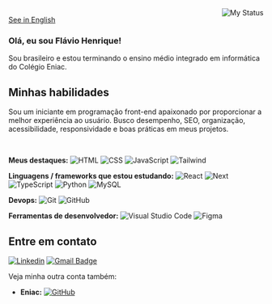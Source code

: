 <img align='right' src="https://github-readme-stats.vercel.app/api?username=flavioow&show_icons=true&title_color=7F5539&text_color=A68A64&icon_color=783c00&bg_color=EDE0D4&cache_seconds=2300" alt="My Status">

<a href="https://github.com/flavioow/flavioow" title="Change Language">See in English</a>

### Olá, eu sou Flávio Henrique!
<p>Sou brasileiro e estou terminando o ensino médio integrado em informática do Colégio Eniac.</p>

## Minhas habilidades
<p>Sou um iniciante em programação front-end apaixonado por proporcionar a melhor experiência ao usuário. Busco desempenho, SEO, organização, acessibilidade, responsividade e boas práticas em meus projetos.</p>

<br>

**Meus destaques:** 
![HTML](https://img.shields.io/badge/-HTML5-333333?style=flat&logo=HTML5)
![CSS](https://img.shields.io/badge/-CSS-333333?style=flat&logo=CSS3&logoColor=1572B6)
![JavaScript](https://img.shields.io/badge/-JavaScript-333333?style=flat&logo=javascript)
![Tailwind](https://img.shields.io/badge/-tailwindcss-333333?style=flat&logo=tailwind-css)

**Linguagens / frameworks que estou estudando:** 
![React](https://img.shields.io/badge/-React-333333?style=flat&logo=react)
![Next](https://img.shields.io/badge/-Next-333333?style=flat&logo=next.js)
![TypeScript](https://img.shields.io/badge/-TypeScript-333333?style=flat&logo=typescript)
![Python](https://img.shields.io/badge/-python-333333?style=flat&logo=python)
![MySQL](https://img.shields.io/badge/-MySQL-333333?style=flat&logo=mysql)

**Devops:** 
![Git](https://img.shields.io/badge/-Git-333333?style=flat&logo=git)
![GitHub](https://img.shields.io/badge/-GitHub-333333?style=flat&logo=github)

**Ferramentas de desenvolvedor:** 
![Visual Studio Code](https://img.shields.io/badge/-Visual%20Studio%20Code-333333?style=flat&logo=visual-studio-code&logoColor=007ACC)
![Figma](https://img.shields.io/badge/-Figma-333333?style=flat&logo=figma&logoColor=007ACC)

## Entre em contato
[![Linkedin](https://img.shields.io/badge/-Linkedin-blue?style=flat-square&logo=Linkedin&logoColor=white&link=https://www.linkedin.com/in/flavioow)](https://www.linkedin.com/in/flavioow)
[![Gmail Badge](https://img.shields.io/badge/-Gmail-006bed?style=flat-square&logo=Gmail&logoColor=white&link=mailto:flaviohps8@gmail.com)](mailto:flaviohps8@gmail.com)

<p>Veja minha outra conta também:</p>

- **Eniac:** [![GitHub](https://img.shields.io/github/followers/eniac-flavio?label=seguir&style=social)](https://github.com/eniac-flavio)
